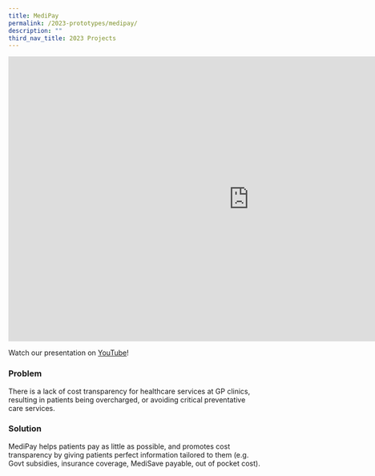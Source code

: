```yaml
---
title: MediPay
permalink: /2023-prototypes/medipay/
description: ""
third_nav_title: 2023 Projects
---
```

<iframe allowfullscreen="true" height="569" width="960" frameborder="0" src="https://docs.google.com/presentation/d/e/2PACX-1vS8gbzrLh_jjQbC5PcJAyXKoTmfYLw53oPXYy256yecPheOVnuf4paafuXFJJYHa7-uciv1d1PMz7Vq/embed?start=false&amp;loop=false&amp;delayms=10000"></iframe>

Watch our presentation on [YouTube](https://www.youtube.com/live/mgxE3IPE4WY?feature=share&amp;t=2550)!

### Problem
There is a lack of cost transparency for healthcare services at GP clinics, resulting in patients being overcharged, or avoiding critical preventative care services.

### Solution
MediPay helps patients pay as little as possible, and promotes cost transparency by giving patients perfect information tailored to them (e.g. Govt subsidies, insurance coverage, MediSave payable, out of pocket cost).